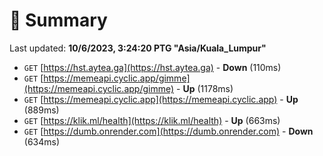 # 📖 Summary
Last updated: **10/6/2023, 3:24:20 PTG "Asia/Kuala_Lumpur"**

- `GET` [https://hst.aytea.ga](https://hst.aytea.ga) - **Down** (110ms)
- `GET` [https://memeapi.cyclic.app/gimme](https://memeapi.cyclic.app/gimme) - **Up** (1178ms)
- `GET` [https://memeapi.cyclic.app](https://memeapi.cyclic.app) - **Up** (889ms)
- `GET` [https://klik.ml/health](https://klik.ml/health) - **Up** (663ms)
- `GET` [https://dumb.onrender.com](https://dumb.onrender.com) - **Down** (634ms)
